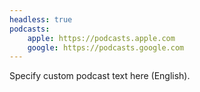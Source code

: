 ```yaml
---
headless: true
podcasts:
    apple: https://podcasts.apple.com
    google: https://podcasts.google.com
---
```


Specify custom podcast text here (English).
